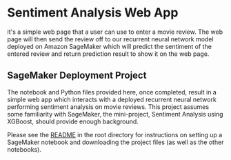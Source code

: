 # Sentiment Analysis Web App
   it's a simple web page that a user can use to enter a movie review. The web page will then send the review off to our recurrent neural network model deployed on   Amazon SageMaker which will predict the sentiment of the entered review and return prediction result to show it on the web page.

## SageMaker Deployment Project

The notebook and Python files provided here, once completed, result in a simple web app which interacts with a deployed recurrent neural network performing sentiment analysis on movie reviews. This project assumes some familiarity with SageMaker, the mini-project, Sentiment Analysis using XGBoost, should provide enough background.

Please see the [README](https://github.com/udacity/sagemaker-deployment/tree/master/README.md) in the root directory for instructions on setting up a SageMaker notebook and downloading the project files (as well as the other notebooks).

